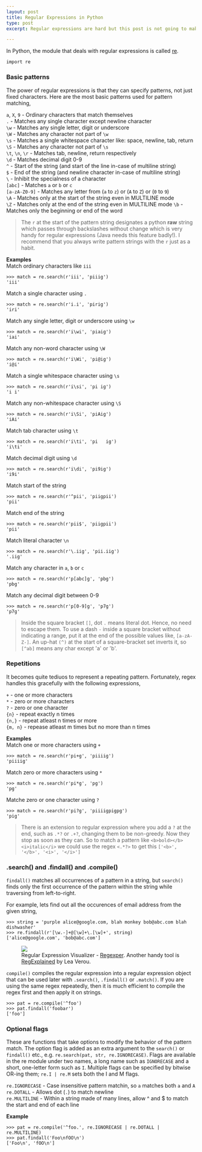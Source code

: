 ```yaml
---
layout: post
title: Regular Expressions in Python
type: post
excerpt: Regular expressions are hard but this post is not going to make them seem harder. Instead it attempts to simplify the complications surrounding the world of regex.

---
```


In Python, the module that deals with regular expressions is called [re](https://docs.python.org/2/library/re.html).

<pre class="language-python"><code>import re</code></pre>

### Basic patterns

The power of regular expressions is that they can specify patterns, not just fixed characters. Here are the most basic patterns used for pattern matching,

`a`, `X`, `9` - Ordinary characters that match themselves  
`.` - Matches any single character except newline character  
`\w` - Matches any single letter, digit or underscore  
`\W` - Matches any character not part of `\w`  
`\s` - Matches a single whitespace character like: space, newline, tab, return  
`\S` - Matches any character not part of `\s`  
`\t`, `\n`, `\r` - Matches tab, newline, return respectively  
`\d` - Matches decimal digit 0-9  
`^` - Start of the string (and start of the line in-case of multiline string)  
`$` - End of the string (and newline character in-case of multiline string)  
`\` - Inhibit the specialness of a character  
`[abc]` - Matches `a` or `b` or `c`  
`[a-zA-Z0-9]` - Matches any letter from (`a` to `z`) or (`A` to `Z`) or (`0` to `9`)  
`\A` - Matches only at the start of the string even in MULTILINE mode  
`\Z` - Matches only at the end of the string even in MULTILINE mode
`\b` - Matches only the beginning or end of the word

> The `r` at the start of the pattern string designates a python **raw** string which passes through backslashes without change which is very handy for regular expressions (Java needs this feature badly!). I recommend that you always write pattern strings with the `r` just as a habit.

**Examples**  
Match ordinary characters like `iii`

<pre class="language-python"><code>>>> match = re.search(r'iii', 'piiig') 
'iii'</code></pre>

Match a single character using `.`

<pre class="language-python"><code>>>> match = re.search(r'i.i', 'pirig') 
'iri'</code></pre>

Match any single letter, digit or underscore using `\w`

<pre class="language-python"><code>>>> match = re.search(r'i\wi', 'piaig') 
'iai'</code></pre>

Match any non-word character using `\W`

<pre class="language-python"><code>>>> match = re.search(r'i\Wi', 'pi@ig') 
'i@i'</code></pre>

Match a single whitespace character using `\s`

<pre class="language-python"><code>>>> match = re.search(r'i\si', 'pi ig') 
'i i'</code></pre>

Match any non-whitespace character using `\S`

<pre class="language-python"><code>>>> match = re.search(r'i\Si', 'piAig') 
'iAi'</code></pre>

Match tab character using `\t`

<pre class="language-python"><code>>>> match = re.search(r'i\ti', 'pi   ig') 
'i\ti'</code></pre>

Match decimal digit using `\d`

<pre class="language-python"><code>>>> match = re.search(r'i\di', 'pi9ig') 
'i9i'</code></pre>

Match start of the string

<pre class="language-python"><code>>>> match = re.search(r'^pii', 'piigpii') 
'pii'</code></pre>

Match end of the string

<pre class="language-python"><code>>>> match = re.search(r'pii$', 'piigpii') 
'pii'</code></pre>

Match literal character `\n`

<pre class="language-python"><code>>>> match = re.search(r'\.iig', 'pii.iig') 
'.iig'</code></pre>

Match any character in `a`, `b` or `c`

<pre class="language-python"><code>>>> match = re.search(r'p[abc]g', 'pbg') 
'pbg'</code></pre>

Match any decimal digit between 0-9

<pre class="language-python"><code>>>> match = re.search(r'p[0-9]g', 'p7g') 
'p7g'</code></pre>

> Inside the square bracket `[]`, dot `.` means literal dot. Hence, no need to escape them. To use a dash `-` inside a square bracket 
without indicating a range, put it at the end of the possible values like, `[a-zA-Z-]`. An up-hat `(^)` at the start of a square-bracket set inverts it, so `[^ab]` means any char except 'a' or 'b'.

### Repetitions

It becomes quite tediuos to represent a repeating pattern. Fortunately, regex handles this gracefully with the following
expressions,

`+` - one or more characters  
`*` - zero or more characters  
`?` - zero or one character  
`{n}` - repeat exactly n times  
`{n,}` - repeat atleast n times or more  
`{m, n}` - repease atleast m times but no more than n times  

**Examples**  
Match one or more characters using `+`

<pre class="language-python"><code>>>> match = re.search(r'pi+g', 'piiiig') 
'piiiig'</code></pre>

Match zero or more characters using `*`

<pre class="language-python"><code>>>> match = re.search(r'pi*g', 'pg') 
'pg'</code></pre>

Matche zero or one character using `?`

<pre class="language-python"><code>>>> match = re.search(r'pi?g', 'piiiigpigpg') 
'pig'</code></pre>

> There is an extension to regular expression where you add a `?` at the end, such as `.*?` or `.+?`, changing them to be non-greedy. Now they stop as soon as they can. So to match a pattern like `<b>bold></b><i>italic</i>` we could use the regex `<.*?>` to get this `['<b>', '</b>', '<i>', '</i>']`

### .search() and .findall() and .compile()

`findall()` matches all occurrences of a pattern in a string, but `search()` finds only the first occurrence of the pattern within the string while traversing from left-to-right.

For example, lets find out all the occurences of email address from the given string,

<pre class="language-python"><code>>>> string = 'purple alice@google.com, blah monkey bob@abc.com blah dishwasher'
>>> re.findall(r'[\w.-]+@[\w]+\.[\w]+', string)
['alice@google.com', 'bob@abc.com']</code></pre>

<figure>
    <img src="http://res.cloudinary.com/dw9fem4ki/image/upload/v1408788930/regxper_dazjby.png">
    <figcaption>Regular Expression Visualizer - <a href="http://regexper.com">Regexper</a>. Another handy tool is <a href="http://leaverou.github.io/regexplained/">RegExplained</a> by Lea Verou.</figcaption>
</figure>

`compile()` compiles the regular expression into a regular expression object that can be used later with `.search()`, `.findall()` or `.match()`. If you are using the same regex repeatedly, then it is much efficient to compile the regex first and then apply it on strings.

<pre class="language-python"><code>>>> pat = re.compile('^foo')
>>> pat.findall('foobar')
['foo']</code></pre>

### Optional flags

These are functions that take options to modify the behavior of the pattern match. The option flag is added as an extra argument to the `search()` or `findall()` etc., e.g. `re.search(pat, str, re.IGNORECASE)`. Flags are available in the re module under two names, a long name such as `IGNORECASE` and a short, one-letter form such as `I`. Multiple flags can be specified by bitwise OR-ing them; `re.I | re.M` sets both the I and M flags.

`re.IGNORECASE` - Case insensitive pattern matchin, so `a` matches both `a` and `A`  
`re.DOTALL` - Allows dot (`.`) to match newline  
`re.MULTILINE` - Within a string made of many lines, allow ^ and $ to match the start and end of each line  

**Example**  

<pre class="language-python"><code>>>> pat = re.compile('^foo.', re.IGNORECASE | re.DOTALL | re.MULTILINE)
>>> pat.findall('Foo\nfOO\n')
['Foo\n', 'fOO\n']</code></pre>
